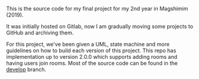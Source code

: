 This is the source code for my final project for my 2nd year in Magshimim (2019). 

It was initially hosted on Gitlab, now I am gradually moving some projects to GitHub and archiving them. 

For this project, we've been given a UML, state machine and more guidelines on how to build each version of this project. This repo has implementation up to version 2.0.0 which supports adding rooms and having users join rooms. Most of the source code can be found in the [develop](https://github.com/DaCurse/Magshimim-Trivia/tree/develop) branch.

